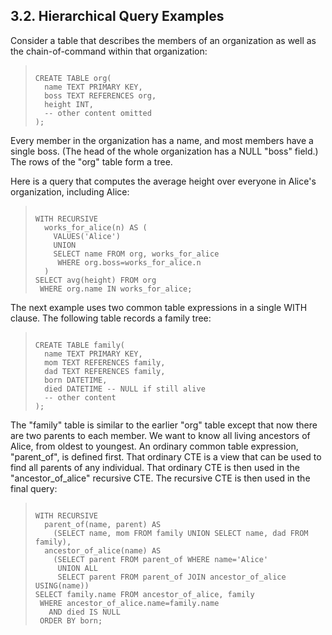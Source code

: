 ## 3\.2\. Hierarchical Query Examples


Consider a table that describes the members of an organization as
well as the chain\-of\-command within that organization:




> ```
> 
> CREATE TABLE org(
>   name TEXT PRIMARY KEY,
>   boss TEXT REFERENCES org,
>   height INT,
>   -- other content omitted
> );
> 
> ```


Every member in the organization has a name, and most members have
a single boss. (The head of the whole organization has a NULL
"boss" field.) The rows of the "org" table form a tree.



Here is a query that computes the average height over everyone
in Alice's organization, including Alice:




> ```
> 
> WITH RECURSIVE
>   works_for_alice(n) AS (
>     VALUES('Alice')
>     UNION
>     SELECT name FROM org, works_for_alice
>      WHERE org.boss=works_for_alice.n
>   )
> SELECT avg(height) FROM org
>  WHERE org.name IN works_for_alice;
> 
> ```


The next example uses two 
common table expressions in a single WITH clause. 
The following table records a family tree:




> ```
> 
> CREATE TABLE family(
>   name TEXT PRIMARY KEY,
>   mom TEXT REFERENCES family,
>   dad TEXT REFERENCES family,
>   born DATETIME,
>   died DATETIME -- NULL if still alive
>   -- other content
> );
> 
> ```


The "family" table is similar to the earlier "org" table except that 
now there are two parents to each member.
We want to know all living ancestors of Alice, from oldest to youngest.
An ordinary common table expression, "parent\_of", is defined first. That
ordinary CTE is a view that can be used to find all parents of any
individual. That ordinary CTE is then used in the "ancestor\_of\_alice"
recursive CTE. The recursive CTE is then used in the final query:




> ```
> 
> WITH RECURSIVE
>   parent_of(name, parent) AS
>     (SELECT name, mom FROM family UNION SELECT name, dad FROM family),
>   ancestor_of_alice(name) AS
>     (SELECT parent FROM parent_of WHERE name='Alice'
>      UNION ALL
>      SELECT parent FROM parent_of JOIN ancestor_of_alice USING(name))
> SELECT family.name FROM ancestor_of_alice, family
>  WHERE ancestor_of_alice.name=family.name
>    AND died IS NULL
>  ORDER BY born;
> 
> ```



